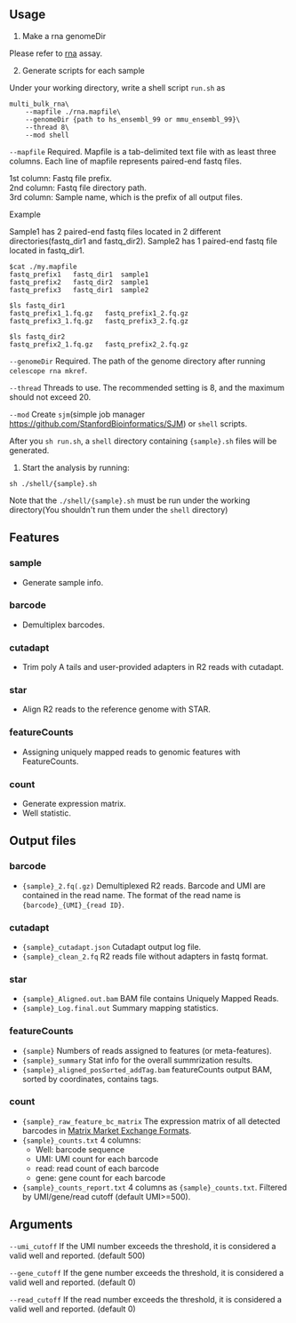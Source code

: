 ## Usage
1. Make a rna genomeDir

Please refer to [rna](multi_rna.md) assay.

2. Generate scripts for each sample

Under your working directory, write a shell script `run.sh` as

```
multi_bulk_rna\
	--mapfile ./rna.mapfile\
	--genomeDir {path to hs_ensembl_99 or mmu_ensembl_99}\
	--thread 8\
	--mod shell
```
`--mapfile` Required.  Mapfile is a tab-delimited text file with as least three columns. Each line of mapfile represents paired-end fastq files.

1st column: Fastq file prefix.  
2nd column: Fastq file directory path.  
3rd column: Sample name, which is the prefix of all output files.  

Example

Sample1 has 2 paired-end fastq files located in 2 different directories(fastq_dir1 and fastq_dir2). Sample2 has 1 paired-end fastq file located in fastq_dir1.
```
$cat ./my.mapfile
fastq_prefix1	fastq_dir1	sample1
fastq_prefix2	fastq_dir2	sample1
fastq_prefix3	fastq_dir1	sample2

$ls fastq_dir1
fastq_prefix1_1.fq.gz	fastq_prefix1_2.fq.gz
fastq_prefix3_1.fq.gz	fastq_prefix3_2.fq.gz

$ls fastq_dir2
fastq_prefix2_1.fq.gz	fastq_prefix2_2.fq.gz
```

`--genomeDir` Required. The path of the genome directory after running `celescope rna mkref`.

`--thread` Threads to use. The recommended setting is 8, and the maximum should not exceed 20.

`--mod` Create `sjm`(simple job manager https://github.com/StanfordBioinformatics/SJM) or `shell` scripts. 


After you `sh run.sh`, a `shell` directory containing `{sample}.sh` files will be generated.

1. Start the analysis by running:
```
sh ./shell/{sample}.sh
```
Note that the `./shell/{sample}.sh` must be run under the working directory(You shouldn't run them under the `shell` directory)




## Features
### sample
- Generate sample info.

### barcode
- Demultiplex barcodes.

### cutadapt
- Trim poly A tails and user-provided adapters in R2 reads with cutadapt.

### star
- Align R2 reads to the reference genome with STAR.

### featureCounts
- Assigning uniquely mapped reads to genomic features with FeatureCounts.

### count
- Generate expression matrix.
- Well statistic.


## Output files

### barcode
- `{sample}_2.fq(.gz)` Demultiplexed R2 reads. Barcode and UMI are contained in the read name. The format of
    the read name is `{barcode}_{UMI}_{read ID}`.

### cutadapt
- `{sample}_cutadapt.json` Cutadapt output log file.
- `{sample}_clean_2.fq` R2 reads file without adapters in fastq format.

### star
- `{sample}_Aligned.out.bam` BAM file contains Uniquely Mapped Reads.
- `{sample}_Log.final.out` Summary mapping statistics.

### featureCounts
- `{sample}` Numbers of reads assigned to features (or meta-features).
- `{sample}_summary` Stat info for the overall summrization results.
- `{sample}_aligned_posSorted_addTag.bam` featureCounts output BAM, sorted by coordinates, contains tags.

### count
- `{sample}_raw_feature_bc_matrix` The expression matrix of all detected barcodes in [Matrix Market Exchange Formats](
    https://math.nist.gov/MatrixMarket/formats.html).
- `{sample}_counts.txt` 4 columns:
	- Well: barcode sequence
	- UMI: UMI count for each barcode
	- read: read count of each barcode
	- gene: gene count for each barcode
- `{sample}_counts_report.txt` 4 columns as `{sample}_counts.txt`. Filtered by UMI/gene/read cutoff (default UMI>=500).

## Arguments
`--umi_cutoff` If the UMI number exceeds the threshold, it is considered a valid well and reported. (default 500)

`--gene_cutoff`  If the gene number exceeds the threshold, it is considered a valid well and reported. (default 0)

`--read_cutoff`  If the read number exceeds the threshold, it is considered a valid well and reported. (default 0)
